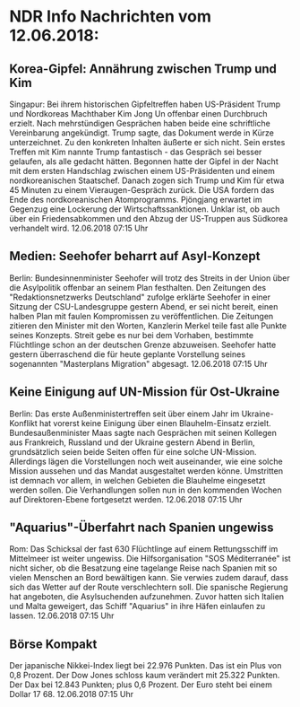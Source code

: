# NDR Info Nachrichten vom 12.06.2018:


## Korea-Gipfel: Annährung zwischen Trump und Kim
Singapur: Bei ihrem historischen Gipfeltreffen haben US-Präsident Trump und Nordkoreas Machthaber Kim Jong Un offenbar einen Durchbruch erzielt. Nach mehrstündigen Gesprächen haben beide eine schriftliche Vereinbarung angekündigt. Trump sagte, das Dokument werde in Kürze unterzeichnet. Zu den konkreten Inhalten äußerte er sich nicht. Sein erstes Treffen mit Kim nannte Trump fantastisch - das Gespräch sei besser gelaufen, als alle gedacht hätten. Begonnen hatte der Gipfel in der Nacht mit dem ersten Handschlag zwischen einem US-Präsidenten und einem nordkoreanischen Staatschef. Danach zogen sich Trump und Kim für etwa 45 Minuten zu einem Vieraugen-Gespräch zurück. Die USA fordern das Ende des nordkoreanischen Atomprogramms. Pjöngjang erwartet im Gegenzug eine Lockerung der Wirtschaftssanktionen. Unklar ist, ob auch über ein Friedensabkommen und den Abzug der US-Truppen aus Südkorea verhandelt wird. 12.06.2018 07:15 Uhr 

## Medien: Seehofer beharrt auf Asyl-Konzept
Berlin:	Bundesinnenminister Seehofer will trotz des Streits in der Union über die Asylpolitik offenbar an seinem Plan festhalten. Den Zeitungen des "Redaktionsnetzwerks Deutschland" zufolge erklärte Seehofer in einer Sitzung der CSU-Landesgruppe gestern Abend, er sei nicht bereit, einen halben Plan mit faulen Kompromissen zu veröffentlichen. Die Zeitungen zitieren den Minister mit den Worten, Kanzlerin Merkel teile fast alle Punkte seines Konzepts. Streit gebe es nur bei dem Vorhaben, bestimmte Flüchtlinge schon an der deutschen Grenze abzuweisen. Seehofer hatte gestern überraschend die für heute geplante Vorstellung seines sogenannten "Masterplans Migration" abgesagt. 12.06.2018 07:15 Uhr 

## Keine Einigung auf UN-Mission für Ost-Ukraine
Berlin: Das erste Außenministertreffen seit über einem Jahr im Ukraine-Konflikt hat vorerst keine Einigung über einen Blauhelm-Einsatz erzielt. Bundesaußenminister Maas sagte nach Gesprächen mit seinen Kollegen aus Frankreich, Russland und der Ukraine gestern Abend in Berlin, grundsätzlich seien beide Seiten offen für eine solche UN-Mission. Allerdings lägen die Vorstellungen noch weit auseinander, wie eine solche Mission aussehen und das Mandat ausgestaltet werden könne. Umstritten ist demnach vor allem, in welchen Gebieten die Blauhelme eingesetzt werden sollen. Die Verhandlungen sollen nun in den kommenden Wochen auf Direktoren-Ebene fortgesetzt werden. 12.06.2018 07:15 Uhr 

## "Aquarius"-Überfahrt nach Spanien ungewiss
Rom:	Das Schicksal der fast 630 Flüchtlinge auf einem Rettungsschiff im Mittelmeer ist weiter ungewiss. Die Hilfsorganisation "SOS Méditerranée" ist nicht sicher, ob die Besatzung eine tagelange Reise nach Spanien mit so vielen Menschen an Bord bewältigen kann. Sie verwies zudem darauf, dass sich das Wetter auf der Route verschlechtern soll. Die spanische Regierung hat angeboten, die Asylsuchenden aufzunehmen. Zuvor hatten sich Italien und Malta geweigert, das Schiff "Aquarius" in ihre Häfen einlaufen zu lassen. 12.06.2018 07:15 Uhr 

## Börse Kompakt
Der japanische Nikkei-Index liegt bei 22.976  Punkten. Das ist ein Plus von 0,8 Prozent. Der Dow Jones schloss kaum verändert mit 25.322 Punkten. Der Dax bei 12.843 Punkten; plus 0,6 Prozent. Der Euro steht bei einem Dollar 17 68. 12.06.2018 07:15 Uhr 
